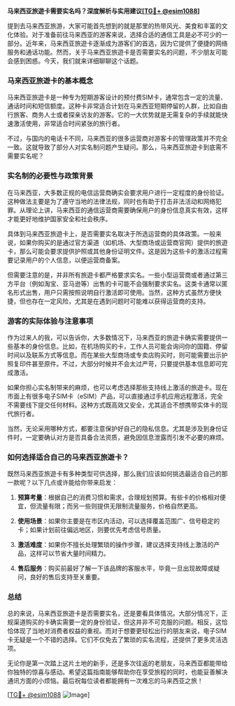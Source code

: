 **马来西亚旅遊卡需要实名吗？深度解析与实用建议[[TG💪+ @esim1088](https://t.me/s/esim1088)]**

提到去马来西亚旅游，大家可能首先想到的就是那里的热带风光、美食和丰富的文化体验。对于准备前往马来西亚的游客来说，选择合适的通信工具是必不可少的一部分。近年来，马来西亚旅遊卡逐渐成为游客们的首选，因为它提供了便捷的网络服务和通话功能。然而，关于马来西亚旅遊卡是否需要实名的问题，不少朋友可能会感到困惑。今天，我们就来详细聊聊这个话题。

### 马来西亚旅遊卡的基本概念

马来西亚旅遊卡是一种专为短期游客设计的预付费SIM卡，通常包含一定的流量、通话时间和短信额度。这种卡非常适合计划在马来西亚短期停留的人群，比如自由行旅客、商务人士或者探亲访友的游客。它的一大优势就是无需复杂的手续就能快速激活使用，非常适合时间紧张的旅行者。

不过，与国内的电话卡不同，马来西亚的很多运营商对游客卡的管理政策并不完全一致。这就导致了部分人对实名制问题产生疑问。那么，马来西亚旅遊卡到底需不需要实名呢？

### 实名制的必要性与政策背景

在马来西亚，大多数正规的电信运营商确实会要求用户进行一定程度的身份验证。这种做法主要是为了遵守当地的法律法规，同时也有助于打击非法活动和网络犯罪。从理论上讲，马来西亚的通信运营商需要确保用户的身份信息真实有效，这样才能更好地维护国家安全和社会秩序。

具体到马来西亚旅遊卡上，是否需要实名取决于所选运营商的具体政策。一般来说，如果你购买的是通过官方渠道（如机场、大型商场或运营商官网）提供的旅遊卡，那么可能会要求提供护照或其他身份证明文件。这是因为这些卡的激活过程需要记录用户的个人信息，以便运营商备案。

但需要注意的是，并非所有旅遊卡都严格要求实名。一些小型运营商或者通过第三方平台（例如淘宝、亚马逊等）出售的卡可能不会强制要求实名。这类卡通常以匿名形式出售，用户只需按照说明自行激活即可使用。当然，这种方式虽然方便快捷，但也存在一定风险，尤其是在遇到问题时可能难以获得运营商的支持。

### 游客的实际体验与注意事项

作为过来人的我，可以告诉你，大多数情况下，马来西亚的旅遊卡确实需要提供一些基本的身份信息。比如，在机场购买的卡，工作人员可能会询问你的国籍、停留时间以及联系方式等信息。而在某些大型商场或专卖店购买时，则可能需要出示护照复印件甚至原件。不过，大部分时候并不会太过严苛，只要提供基本信息即可完成激活。

如果你担心实名制带来的麻烦，也可以考虑选择那些支持线上激活的旅遊卡。现在市面上有很多电子SIM卡（eSIM）产品，可以直接通过手机应用远程激活，完全不需要线下提交任何材料。这种方式既高效又安全，尤其适合不想携带实体卡的现代旅行者。

当然，无论采用哪种方式，都要注意保护好自己的隐私信息。尤其是涉及到身份证件时，一定要确认对方是否具备合法资质，避免因信息泄露而引发不必要的麻烦。

### 如何选择适合自己的马来西亚旅遊卡？

既然马来西亚旅遊卡有多种类型可供选择，那么我们应该如何挑选最适合自己的那一款呢？以下几点或许能给你带来启发：

1. **预算考量**：根据自己的消费习惯和需求，合理规划预算。有些卡的价格相对便宜，但流量有限；而另一些则提供无限制流量服务，价格自然更高。
   
2. **使用场景**：如果你主要是在市区内活动，可以选择覆盖范围广、信号稳定的卡；如果计划前往偏远地区，则要优先考虑信号质量。
   
3. **激活难度**：如果你不擅长处理繁琐的操作步骤，建议选择支持线上激活的产品，这样可以节省大量时间精力。
   
4. **售后服务**：购买前最好了解一下该品牌的客服水平，毕竟一旦出现故障或疑问，良好的售后支持至关重要。

### 总结

总的来说，马来西亚旅遊卡是否需要实名，还是要看具体情况。大部分情况下，正规渠道购买的卡确实需要一定的身份验证，但这并非不可克服的问题。相反，这恰恰体现了当地对消费者权益的重视。而对于想要更轻松出行的朋友来说，电子SIM卡无疑是一个不错的选择。它们不仅免去了繁琐的实名流程，还提供了更多灵活选项。

无论你是第一次踏上这片土地的新手，还是多次往返的老朋友，马来西亚都能带给你独特的惊喜与感动。希望这篇指南能够帮助你在享受旅程的同时，也能妥善解决通讯方面的小烦恼。最后祝每位读者都能拥有一次难忘的马来西亚之旅！

[[TG💪+ @esim1088](https://t.me/s/esim1088) ![Image](https://i.postimg.cc/4NQfJmqS/Snipaste-2025-05-13-00-14-12.png)]